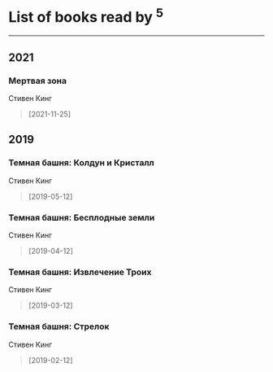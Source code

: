 # List of books read by [](http://vk.com/id86487125)<sup>5</sup>
---

## 2021

### Мертвая зона
Стивен Кинг
> [2021-11-25] 



## 2019

### Темная башня: Колдун и Кристалл
Стивен Кинг
> [2019-05-12] 


### Темная башня: Бесплодные земли
Стивен Кинг
> [2019-04-12] 


### Темная башня: Извлечение Троих
Стивен Кинг
> [2019-03-12] 


### Темная башня: Стрелок
Стивен Кинг
> [2019-02-12] 



